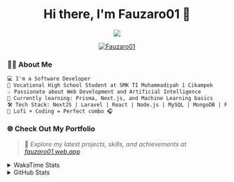 <h1 align="center">Hi there, I'm Fauzaro01 👋</h1>

<p align="center">
  <img src="https://readme-typing-svg.herokuapp.com?font=Fira+Code&size=22&pause=1000&center=true&vCenter=true&width=460&lines=Full+Stack+Web+Developer;Self-Taught+Programmer;Always+Learning+New+Things;Love+to+Build+Cool+Stuff+😎" />
</p>

<p align="center">
  <a href="https://github.com/Fauzaro01">
    <img src="https://komarev.com/ghpvc/?username=Fauzaro01&label=Profile+views&color=blue&style=flat" alt="Fauzaro01" />
  </a>
</p>

### 👨‍💻 About Me

```txt
💻 I'm a Software Developer
🏫 Vocational High School Student at SMK TI Muhammadiyah 1 Cikampek
💡 Passionate about Web Development and Artificial Intelligence
🌱 Currently learning: Prisma, Next.js, and Machine Learning basics
🛠️ Tech Stack: NextJS | Laravel | React | Node.js | MySQL | MongoDB | PrismaJS
🎵 Lofi + Coding = Perfect combo 🎧
```


### 🌐 Check Out My Portfolio

> 📎 *Explore my latest projects, skills, and achievements at [fauzaro01.web.app](https://fauzaro01.web.app)*


<details>
  <summary>
     WakaTime Stats
  </summary>
  <br>
  
  <!--START_SECTION:waka-->

```txt
From: 10 September 2021 - To: 14 July 2025

Total Time: 921 hrs 32 mins

JavaScript          300 hrs 15 mins ████████░░░░░░░░░░░░░░░░░   32.58 %
PHP                 181 hrs 10 mins █████░░░░░░░░░░░░░░░░░░░░   19.66 %
HTML                106 hrs 16 mins ███░░░░░░░░░░░░░░░░░░░░░░   11.53 %
Blade Template      86 hrs 15 mins  ██▒░░░░░░░░░░░░░░░░░░░░░░   09.36 %
EJS                 62 hrs          █▓░░░░░░░░░░░░░░░░░░░░░░░   06.73 %
Java                41 hrs 50 mins  █░░░░░░░░░░░░░░░░░░░░░░░░   04.54 %
CSS                 36 hrs 26 mins  █░░░░░░░░░░░░░░░░░░░░░░░░   03.96 %
JSON                33 hrs 28 mins  █░░░░░░░░░░░░░░░░░░░░░░░░   03.63 %
Python              13 hrs 52 mins  ▒░░░░░░░░░░░░░░░░░░░░░░░░   01.51 %
Other               7 hrs 1 min     ▒░░░░░░░░░░░░░░░░░░░░░░░░   00.76 %
```

<!--END_SECTION:waka-->
</details>
<details>
  <summary>
    GitHub Stats
  </summary>
  <br>
  <div align="center">
    <img src="https://github-readme-stats.vercel.app/api?username=Fauzaro01&show_icons=true&theme=algolia" alt="Fauzaro01's GitHub Stats" style="margin: 20px;" />
    <img src="https://github-readme-streak-stats.herokuapp.com/?user=Fauzaro01&theme=algolia" alt="Fauzaro01's GitHub Streak" style="margin: 20px;" />
  </div>

  <div align="center">
    <img src="https://github-readme-stats.vercel.app/api?username=Fauzaro01&show_icons=true&locale=en&count_private=true&hide_rank=true&custom_title=My%20GitHub%20Stats&disable_animations=true&theme=algolia" alt="Fauzaro01's Stars" style="margin: 20px;" />
    <img src="https://github-readme-stats.vercel.app/api/top-langs/?username=Fauzaro01&langs_count=8&theme=algolia&layout=compact" alt="Top Languages" style="margin: 20px;" />
  </div>
</details>
